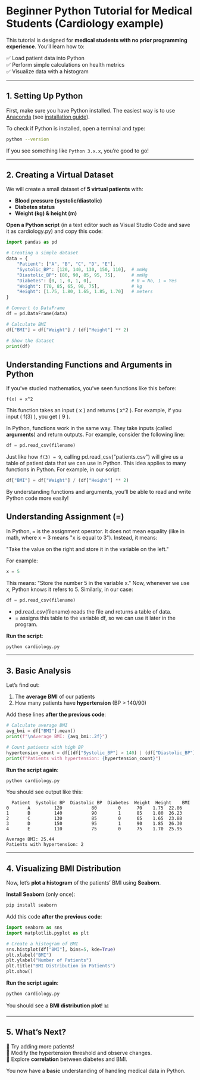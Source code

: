 # **Beginner Python Tutorial for Medical Students (Cardiology example)**  

This tutorial is designed for **medical students with no prior programming experience**. You’ll learn how to:  

✅ Load patient data into Python  
✅ Perform simple calculations on health metrics  
✅ Visualize data with a histogram  

---

## **1. Setting Up Python**  

First, make sure you have Python installed. The easiest way is to use [Anaconda](https://www.anaconda.com/products/distribution) (see [installation guide](anaconda_basics.md)).  

To check if Python is installed, open a terminal and type:  

```bash
python --version
```

If you see something like `Python 3.x.x`, you’re good to go!  

---

## **2. Creating a Virtual Dataset**  

We will create a small dataset of **5 virtual patients** with:  
- **Blood pressure (systolic/diastolic)**  
- **Diabetes status**  
- **Weight (kg) & height (m)**  

**Open a Python script** (in a text editor such as Visual Studio Code and save it as cardiology.py) and copy this code:

```python
import pandas as pd

# Creating a simple dataset
data = {
    "Patient": ["A", "B", "C", "D", "E"],
    "Systolic_BP": [120, 140, 130, 150, 110],  # mmHg
    "Diastolic_BP": [80, 90, 85, 95, 75],      # mmHg
    "Diabetes": [0, 1, 0, 1, 0],               # 0 = No, 1 = Yes
    "Weight": [70, 85, 65, 90, 75],            # kg
    "Height": [1.75, 1.80, 1.65, 1.85, 1.70]   # meters
}

# Convert to DataFrame
df = pd.DataFrame(data)

# Calculate BMI
df["BMI"] = df["Weight"] / (df["Height"] ** 2)

# Show the dataset
print(df)
```

## **Understanding Functions and Arguments in Python**  

If you’ve studied mathematics, you’ve seen functions like this before:

`f(x) = x^2`

This function takes an input \( x \) and returns \( x^2 \). For example, if you input \( f(3) \), you get \( 9 \).

In Python, functions work in the same way. They take inputs (called **arguments**) and return outputs. For example, consider the following line:

```python
df = pd.read_csv(filename)
```

Just like how `f(3) = 9`, calling pd.read_csv("patients.csv") will give us a table of patient data that we can use in Python.
This idea applies to many functions in Python. For example, in our script:

```python
df["BMI"] = df["Weight"] / (df["Height"] ** 2)
```

By understanding functions and arguments, you’ll be able to read and write Python code more easily!

## **Understanding Assignment (=)**  

In Python, `=` is the assignment operator. It does not mean equality (like in math, where x = 3 means "x is equal to 3"). Instead, it means:

"Take the value on the right and store it in the variable on the left."

For example:

```python
x = 5
```

This means: "Store the number 5 in the variable x." Now, whenever we use x, Python knows it refers to 5.
Similarly, in our case:

```python
df = pd.read_csv(filename)
```

* pd.read_csv(filename) reads the file and returns a table of data.
* = assigns this table to the variable df, so we can use it later in the program.


**Run the script**:  
```bash
python cardiology.py
```

---

## **3. Basic Analysis**  

Let’s find out:  
1. The **average BMI** of our patients  
2. How many patients have **hypertension** (BP > 140/90)  

Add these lines **after the previous code**:  

```python
# Calculate average BMI
avg_bmi = df["BMI"].mean()
print(f"\nAverage BMI: {avg_bmi:.2f}")

# Count patients with high BP
hypertension_count = df[(df["Systolic_BP"] > 140) | (df["Diastolic_BP"] > 90)].shape[0]
print(f"Patients with hypertension: {hypertension_count}")
```

**Run the script again**:  
```bash
python cardiology.py
```

You should see output like this:  
```
  Patient  Systolic_BP  Diastolic_BP  Diabetes  Weight  Height    BMI
0       A         120           80        0      70    1.75  22.86
1       B         140           90        1      85    1.80  26.23
2       C         130           85        0      65    1.65  23.88
3       D         150           95        1      90    1.85  26.30
4       E         110           75        0      75    1.70  25.95

Average BMI: 25.44
Patients with hypertension: 2
```

---

## **4. Visualizing BMI Distribution**  

Now, let’s **plot a histogram** of the patients’ BMI using **Seaborn**.

**Install Seaborn** (only once):  
```bash
pip install seaborn
```

Add this code **after the previous code**:  

```python
import seaborn as sns
import matplotlib.pyplot as plt

# Create a histogram of BMI
sns.histplot(df["BMI"], bins=5, kde=True)
plt.xlabel("BMI")
plt.ylabel("Number of Patients")
plt.title("BMI Distribution in Patients")
plt.show()
```

**Run the script again**:  
```bash
python cardiology.py
```

You should see a **BMI distribution plot**! 📊  

---

## **5. What’s Next?**  
🔹 Try adding more patients!  
🔹 Modify the hypertension threshold and observe changes.  
🔹 Explore **correlation** between diabetes and BMI.  

You now have a **basic** understanding of handling medical data in Python.
